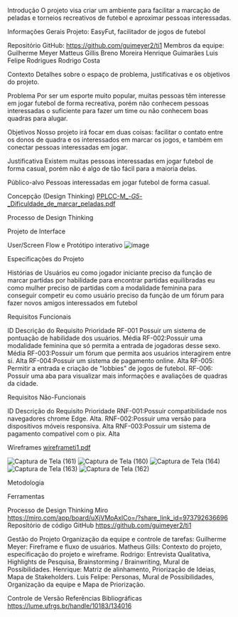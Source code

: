 Introdução
O projeto visa criar um ambiente para facilitar a marcação de peladas e torneios recreativos de futebol e aproximar pessoas interessadas.


Informações Gerais
Projeto: EasyFut, facilitador de jogos de futebol

Repositório GitHub: https://github.com/guimeyer2/ti1
Membros da equipe:
Guilherme Meyer
Matteus Gillis
Breno Moreira
Henrique Guimarães
Luis Felipe Rodrigues
Rodrigo Costa


Contexto
Detalhes sobre o espaço de problema, justificativas e os objetivos do projeto.

Problema
Por ser um esporte muito popular, muitas pessoas têm interesse em jogar futebol de forma
recreativa, porém não conhecem pessoas interessadas o suficiente para fazer um time ou
não conhecem boas quadras para alugar.

Objetivos
Nosso projeto irá focar em duas coisas: facilitar o contato entre os donos de quadra e os
interessados em marcar os jogos, e também em conectar pessoas interessadas em jogar.

Justificativa
Existem muitas pessoas interessadas em jogar futebol de forma casual, porém não é algo
de tão fácil para a maioria delas.

Público-alvo
Pessoas interessadas em jogar futebol de forma casual.

Concepção (Design Thinking)
[PPLCC-M_-_G5_-_Dificuldade_de_marcar_peladas.pdf](https://github.com/guimeyer2/ti1/files/12720913/PPLCC-M_-_G5_-_Dificuldade_de_marcar_peladas.pdf)


Processo de Design Thinking

Projeto de Interface

User/Screen Flow e Protótipo interativo
![image](https://github.com/guimeyer2/ti1/assets/130676425/2fc16e6e-7289-4c74-89e9-0fda88bf1639)

Especificações do Projeto

Histórias de Usuários
eu como jogador iniciante preciso da função de marcar partidas por habilidade para encontrar partidas equilibradas 
eu como mulher preciso de partidas com a modalidade feminina para conseguir competir
eu como usuário preciso da função de um fórum  para fazer novos amigos interessados em futebol 


Requisitos Funcionais

ID	Descrição do Requisito	Prioridade
RF-001 Possuir um sistema de pontuação de habilidade dos usuários.   Média
RF-002:Possuir uma modalidade feminina que só permita a entrada de jogadoras desse sexo.   Média
RF-003:Possuir um fórum que permita aos usuários interagirem entre si.   Alta
RF-004:Possuir um sistema de pagamento online.  Alta
RF-005: Permitir a entrada e criação de "lobbies" de jogos de futebol.
RF-006: Possuir uma aba para visualizar mais informações e avaliações de quadras da cidade.

Requisitos Não-Funcionais

ID	Descrição do Requisito	Prioridade
RNF-001:Possuir compatibilidade nos navegadores chrome Edge.   Alta.
RNF-002:Possuir uma versão para dispositivos móveis responsiva.   Alta
RNF-003:Possuir um sistema de pagamento compatível com o pix.    Alta

Wireframes
[wireframeti1.pdf](https://github.com/guimeyer2/ti1/files/12720852/wireframeti1.pdf)

![Captura de Tela (161)](https://github.com/guimeyer2/ti1/assets/130676425/28137c30-b208-4556-8d0b-cbf1b19ae6e4)
![Captura de Tela (160)](https://github.com/guimeyer2/ti1/assets/130676425/33a09041-fde4-4cf2-bd8c-f3487cb3316c)
![Captura de Tela (164)](https://github.com/guimeyer2/ti1/assets/130676425/934bab90-02cb-4023-956b-1b4e2f1f4505)
![Captura de Tela (163)](https://github.com/guimeyer2/ti1/assets/130676425/b46693e3-abb8-48c5-8add-6c7b5be13cd0)
![Captura de Tela (162)](https://github.com/guimeyer2/ti1/assets/130676425/5dde2493-fb27-47ff-a78d-bb2355dfda5d)

Metodologia

Ferramentas


Processo de Design Thinking	Miro	https://miro.com/app/board/uXjVMoAxlCo=/?share_link_id=973792636696
Repositório de código	GitHub	https://github.com/guimeyer2/ti1


Gestão do Projeto
Organização da equipe e controle de tarefas:
Guilherme Meyer: Fireframe e fluxo de usuários.
Matheus Gills: Contexto do projeto, especificação do projeto e wireframe.
Rodrigo: Entrevista Qualitativa, Highlights de Pesquisa, Brainstorming / Brainwriting,
Mural de Possibilidades.
Henrique: Matriz de alinhamento, Priorização de Ideias, Mapa de Stakeholders.
Luis Felipe: Personas, Mural de Possibilidades, Organização da equipe e Mapa de
Priorização.

Controle de Versão
Referências Bibliográficas
https://lume.ufrgs.br/handle/10183/134016



